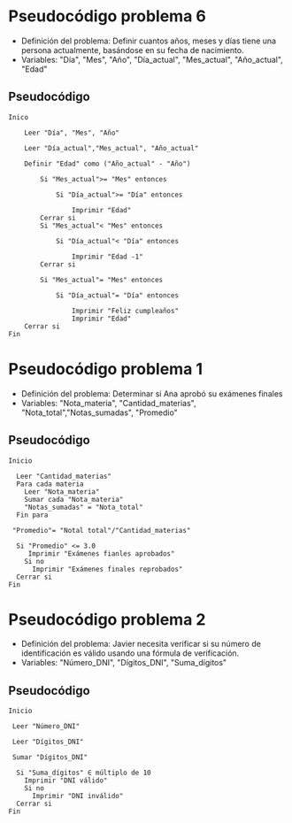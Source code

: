 # Pseudocódigo problema 6
- Definición del problema:
Definir cuantos años, meses y días tiene una persona actualmente, basándose en su fecha de nacimiento. 
- Variables:
"Día", "Mes", "Año", "Día_actual", "Mes_actual", "Año_actual", "Edad" 

## Pseudocódigo 
```
Inico 

    Leer "Día", "Mes", "Año"

    Leer "Día_actual","Mes_actual", "Año_actual"

    Definir "Edad" como ("Año_actual" - "Año")
    
        Si "Mes_actual">= "Mes" entonces

            Si "Día_actual">= "Día" entonces 
    
                Imprimir "Edad"
        Cerrar si 
        Si "Mes_actual"< "Mes" entonces

            Si "Día_actual"< "Día" entonces 

                Imprimir "Edad -1"
        Cerrar si

        Si "Mes_actual"= "Mes" entonces
    
            Si "Día_actual"= "Día" entonces

                Imprimir "Feliz cumpleaños"
                Imprimir "Edad"
    Cerrar si 
Fin
```

# Pseudocódigo problema 1 
- Definición del problema: 
Determinar si Ana aprobó su exámenes finales
- Variables:
"Nota_materia", "Cantidad_materias", "Nota_total","Notas_sumadas", "Promedio"

## Pseudocódigo
```
Inicio 

  Leer "Cantidad_materias"
  Para cada materia 
    Leer "Nota_materia"
    Sumar cada "Nota_materia"
    "Notas_sumadas" = "Nota_total"
  Fin para 

 "Promedio"= "Notal total"/"Cantidad_materias"
  
  Si "Promedio" <= 3.0 
     Imprimir "Exámenes fianles aprobados"
    Si no 
      Imprimir "Exámenes finales reprobados"
  Cerrar si 
Fin
```

# Pseudocódigo problema 2 
- Definición del problema: 
Javier necesita verificar si su número de identificación es válido usando una fórmula de verificación. 
- Variables: 
"Número_DNI", "Dígitos_DNI", "Suma_dígitos"

## Pseudocódigo 
```
Inicio 
 
 Leer "Número_DNI"

 Leer "Dígitos_DNI"

 Sumar "Dígitos_DNI"
  
  Si "Suma_dígitos" ∈ múltiplo de 10 
    Imprimir "DNI válido"
    Si no 
      Imprimir "DNI inválido"
  Cerrar si 
Fin 
``` 
  
